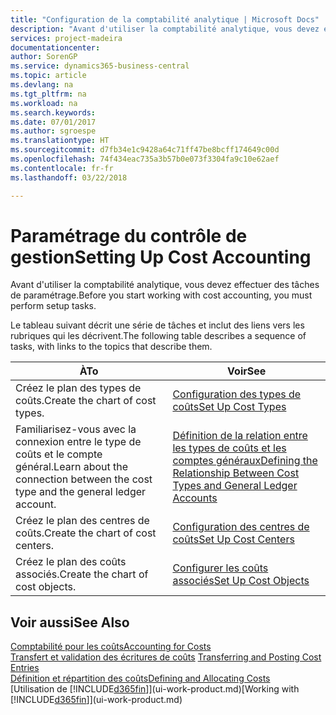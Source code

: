 ```yaml
---
title: "Configuration de la comptabilité analytique | Microsoft Docs"
description: "Avant d'utiliser la comptabilité analytique, vous devez effectuer des tâches de paramétrage."
services: project-madeira
documentationcenter: 
author: SorenGP
ms.service: dynamics365-business-central
ms.topic: article
ms.devlang: na
ms.tgt_pltfrm: na
ms.workload: na
ms.search.keywords: 
ms.date: 07/01/2017
ms.author: sgroespe
ms.translationtype: HT
ms.sourcegitcommit: d7fb34e1c9428a64c71ff47be8bcff174649c00d
ms.openlocfilehash: 74f434eac735a3b57b0e073f3304fa9c10e62aef
ms.contentlocale: fr-fr
ms.lasthandoff: 03/22/2018

---
```

# <a name="setting-up-cost-accounting"></a><span data-ttu-id="84032-103">Paramétrage du contrôle de gestion</span><span class="sxs-lookup"><span data-stu-id="84032-103">Setting Up Cost Accounting</span></span>
<span data-ttu-id="84032-104">Avant d'utiliser la comptabilité analytique, vous devez effectuer des tâches de paramétrage.</span><span class="sxs-lookup"><span data-stu-id="84032-104">Before you start working with cost accounting, you must perform setup tasks.</span></span>  

 <span data-ttu-id="84032-105">Le tableau suivant décrit une série de tâches et inclut des liens vers les rubriques qui les décrivent.</span><span class="sxs-lookup"><span data-stu-id="84032-105">The following table describes a sequence of tasks, with links to the topics that describe them.</span></span>

|<span data-ttu-id="84032-106">À</span><span class="sxs-lookup"><span data-stu-id="84032-106">To</span></span>|<span data-ttu-id="84032-107">Voir</span><span class="sxs-lookup"><span data-stu-id="84032-107">See</span></span>|  
|--------|---------|  
|<span data-ttu-id="84032-108">Créez le plan des types de coûts.</span><span class="sxs-lookup"><span data-stu-id="84032-108">Create the chart of cost types.</span></span>|[<span data-ttu-id="84032-109">Configuration des types de coûts</span><span class="sxs-lookup"><span data-stu-id="84032-109">Set Up Cost Types</span></span>](finance-how-to-set-up-cost-types.md)|  
|<span data-ttu-id="84032-110">Familiarisez-vous avec la connexion entre le type de coûts et le compte général.</span><span class="sxs-lookup"><span data-stu-id="84032-110">Learn about the connection between the cost type and the general ledger account.</span></span>|[<span data-ttu-id="84032-111">Définition de la relation entre les types de coûts et les comptes généraux</span><span class="sxs-lookup"><span data-stu-id="84032-111">Defining the Relationship Between Cost Types and General Ledger Accounts</span></span>](finance-defining-the-relationship-between-cost-types-and-general-ledger-accounts.md)|  
|<span data-ttu-id="84032-112">Créez le plan des centres de coûts.</span><span class="sxs-lookup"><span data-stu-id="84032-112">Create the chart of cost centers.</span></span>|[<span data-ttu-id="84032-113">Configuration des centres de coûts</span><span class="sxs-lookup"><span data-stu-id="84032-113">Set Up Cost Centers</span></span>](finance-how-to-set-up-cost-centers.md)|  
|<span data-ttu-id="84032-114">Créez le plan des coûts associés.</span><span class="sxs-lookup"><span data-stu-id="84032-114">Create the chart of cost objects.</span></span>|[<span data-ttu-id="84032-115">Configurer les coûts associés</span><span class="sxs-lookup"><span data-stu-id="84032-115">Set Up Cost Objects</span></span>](finance-how-to-set-up-cost-objects.md)|  

## <a name="see-also"></a><span data-ttu-id="84032-116">Voir aussi</span><span class="sxs-lookup"><span data-stu-id="84032-116">See Also</span></span>  
[<span data-ttu-id="84032-117">Comptabilité pour les coûts</span><span class="sxs-lookup"><span data-stu-id="84032-117">Accounting for Costs</span></span>](finance-manage-cost-accounting.md)  
<span data-ttu-id="84032-118">[Transfert et validation des écritures de coûts](finance-transfer-and-post-cost-entries.md) </span><span class="sxs-lookup"><span data-stu-id="84032-118">[Transferring and Posting Cost Entries](finance-transfer-and-post-cost-entries.md) </span></span>  
[<span data-ttu-id="84032-119">Définition et répartition des coûts</span><span class="sxs-lookup"><span data-stu-id="84032-119">Defining and Allocating Costs</span></span>](finance-define-and-allocate-costs.md)  
<span data-ttu-id="84032-120">[Utilisation de [!INCLUDE[d365fin](includes/d365fin_md.md)]](ui-work-product.md)</span><span class="sxs-lookup"><span data-stu-id="84032-120">[Working with [!INCLUDE[d365fin](includes/d365fin_md.md)]](ui-work-product.md)</span></span>

